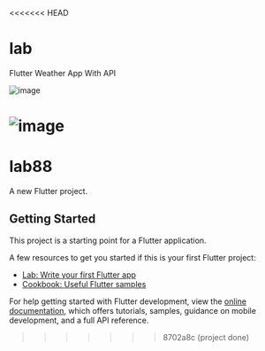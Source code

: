 <<<<<<< HEAD

# lab

Flutter Weather App With API

![image](https://github.com/user-attachments/assets/5ea2571f-279f-4d9e-80c1-158ad88af6fd)

# ![image](https://github.com/user-attachments/assets/267e6781-ab8b-42ff-b019-70c122cc2d1b)

# lab88

A new Flutter project.

## Getting Started

This project is a starting point for a Flutter application.

A few resources to get you started if this is your first Flutter project:

- [Lab: Write your first Flutter app](https://docs.flutter.dev/get-started/codelab)
- [Cookbook: Useful Flutter samples](https://docs.flutter.dev/cookbook)

For help getting started with Flutter development, view the
[online documentation](https://docs.flutter.dev/), which offers tutorials,
samples, guidance on mobile development, and a full API reference.

> > > > > > > 8702a8c (project done)
